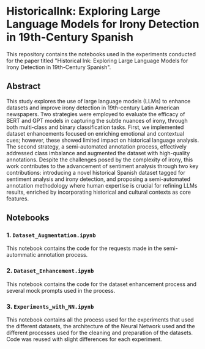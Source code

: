 # HistoricalInk: Exploring Large Language Models for Irony Detection in 19th-Century Spanish

This repository contains the notebooks used in the experiments conducted for the paper titled "Historical Ink: Exploring Large Language Models for Irony Detection in 19th-Century Spanish".

## Abstract
This study explores the use of large language models (LLMs) to enhance datasets and improve irony detection in 19th-century Latin American newspapers. Two strategies were employed to evaluate the efficacy of BERT and GPT models in capturing the subtle nuances of irony, through both multi-class and binary classification tasks. First, we implemented dataset enhancements focused on enriching emotional and contextual cues; however, these showed limited impact on historical language analysis. The second strategy, a semi-automated annotation process, effectively addressed class imbalance and augmented the dataset with high-quality annotations. Despite the challenges posed by the complexity of irony, this work contributes to the advancement of sentiment analysis through two key contributions: introducing a novel historical Spanish dataset tagged for sentiment analysis and irony detection, and proposing a semi-automated annotation methodology where human expertise is crucial for refining LLMs results, enriched by incorporating historical and cultural contexts as core features.

## Notebooks

### 1. `Dataset_Augmentation.ipynb`
This notebook contains the code for the requests made in the semi-autommatic annotation process.

### 2. `Dataset_Enhancement.ipynb`
This notebook contains the code for the dataset enhancement process and several mock prompts used in the process.

### 3. `Experiments_with_NN.ipynb`
This notebook contains all the process used for the experiments that used the different datasets, the architecture of the Neural Network used and the different processes used for the cleaning and preparation of the datasets. Code was reused with slight differences for each experiment.
